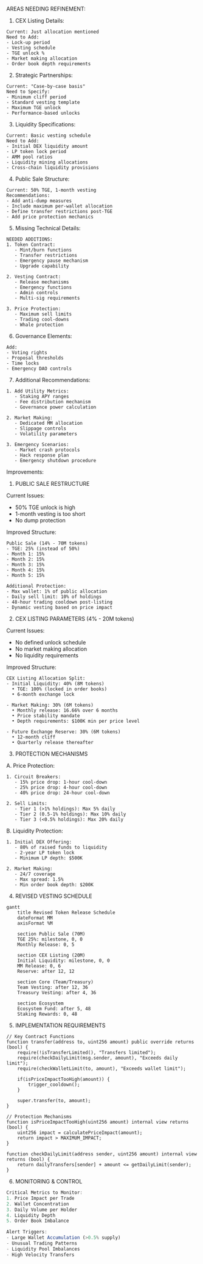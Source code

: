 

AREAS NEEDING REFINEMENT:

1. CEX Listing Details:
```
Current: Just allocation mentioned
Need to Add:
- Lock-up period
- Vesting schedule
- TGE unlock %
- Market making allocation
- Order book depth requirements
```

2. Strategic Partnerships:
```
Current: "Case-by-case basis"
Need to Specify:
- Minimum cliff period
- Standard vesting template
- Maximum TGE unlock
- Performance-based unlocks
```

3. Liquidity Specifications:
```
Current: Basic vesting schedule
Need to Add:
- Initial DEX liquidity amount
- LP token lock period
- AMM pool ratios
- Liquidity mining allocations
- Cross-chain liquidity provisions
```

4. Public Sale Structure:
```
Current: 50% TGE, 1-month vesting
Recommendations:
- Add anti-dump measures
- Include maximum per-wallet allocation
- Define transfer restrictions post-TGE
- Add price protection mechanics
```

5. Missing Technical Details:
```
NEEDED ADDITIONS:
1. Token Contract:
   - Mint/burn functions
   - Transfer restrictions
   - Emergency pause mechanism
   - Upgrade capability

2. Vesting Contract:
   - Release mechanisms
   - Emergency functions
   - Admin controls
   - Multi-sig requirements

3. Price Protection:
   - Maximum sell limits
   - Trading cool-downs
   - Whale protection
```

6. Governance Elements:
```
Add:
- Voting rights
- Proposal thresholds
- Time locks
- Emergency DAO controls
```

7. Additional Recommendations:
```
1. Add Utility Metrics:
   - Staking APY ranges
   - Fee distribution mechanism
   - Governance power calculation

2. Market Making:
   - Dedicated MM allocation
   - Slippage controls
   - Volatility parameters

3. Emergency Scenarios:
   - Market crash protocols
   - Hack response plan
   - Emergency shutdown procedure
```

Improvements: 

1. PUBLIC SALE RESTRUCTURE

Current Issues:
- 50% TGE unlock is high
- 1-month vesting is too short
- No dump protection

Improved Structure:
```
Public Sale (14% - 70M tokens)
- TGE: 25% (instead of 50%)
- Month 1: 15%
- Month 2: 15%
- Month 3: 15%
- Month 4: 15%
- Month 5: 15%

Additional Protection:
- Max wallet: 1% of public allocation
- Daily sell limit: 10% of holdings
- 48-hour trading cooldown post-listing
- Dynamic vesting based on price impact
```

2. CEX LISTING PARAMETERS (4% - 20M tokens)

Current Issues:
- No defined unlock schedule
- No market making allocation
- No liquidity requirements

Improved Structure:
```
CEX Listing Allocation Split:
- Initial Liquidity: 40% (8M tokens)
  • TGE: 100% (locked in order books)
  • 6-month exchange lock

- Market Making: 30% (6M tokens)
  • Monthly release: 16.66% over 6 months
  • Price stability mandate
  • Depth requirements: $100K min per price level

- Future Exchange Reserve: 30% (6M tokens)
  • 12-month cliff
  • Quarterly release thereafter
```

3. PROTECTION MECHANISMS

A. Price Protection:
```
1. Circuit Breakers:
   - 15% price drop: 1-hour cool-down
   - 25% price drop: 4-hour cool-down
   - 40% price drop: 24-hour cool-down

2. Sell Limits:
   - Tier 1 (>1% holdings): Max 5% daily
   - Tier 2 (0.5-1% holdings): Max 10% daily
   - Tier 3 (<0.5% holdings): Max 20% daily
```

B. Liquidity Protection:
```
1. Initial DEX Offering:
   - 80% of raised funds to liquidity
   - 2-year LP token lock
   - Minimum LP depth: $500K

2. Market Making:
   - 24/7 coverage
   - Max spread: 1.5%
   - Min order book depth: $200K
```

4. REVISED VESTING SCHEDULE

```mermaid
gantt
    title Revised Token Release Schedule
    dateFormat MM
    axisFormat %M

    section Public Sale (70M)
    TGE 25%: milestone, 0, 0
    Monthly Release: 0, 5

    section CEX Listing (20M)
    Initial Liquidity: milestone, 0, 0
    MM Release: 0, 6
    Reserve: after 12, 12

    section Core (Team/Treasury)
    Team Vesting: after 12, 36
    Treasury Vesting: after 4, 36

    section Ecosystem
    Ecosystem Fund: after 5, 48
    Staking Rewards: 0, 48

```

5. IMPLEMENTATION REQUIREMENTS

```solidity
// Key Contract Functions
function transfer(address to, uint256 amount) public override returns (bool) {
    require(!isTransferLimited(), "Transfers limited");
    require(checkDailyLimit(msg.sender, amount), "Exceeds daily limit");
    require(checkWalletLimit(to, amount), "Exceeds wallet limit");
    
    if(isPriceImpactTooHigh(amount)) {
        trigger_cooldown();
    }
    
    super.transfer(to, amount);
}

// Protection Mechanisms
function isPriceImpactTooHigh(uint256 amount) internal view returns (bool) {
    uint256 impact = calculatePriceImpact(amount);
    return impact > MAXIMUM_IMPACT;
}

function checkDailyLimit(address sender, uint256 amount) internal view returns (bool) {
    return dailyTransfers[sender] + amount <= getDailyLimit(sender);
}
```

6. MONITORING & CONTROL

```javascript
Critical Metrics to Monitor:
1. Price Impact per Trade
2. Wallet Concentration
3. Daily Volume per Holder
4. Liquidity Depth
5. Order Book Imbalance

Alert Triggers:
- Large Wallet Accumulation (>0.5% supply)
- Unusual Trading Patterns
- Liquidity Pool Imbalances
- High Velocity Transfers
```

